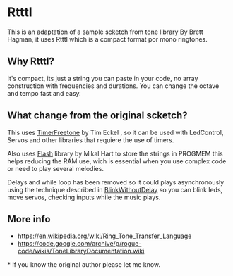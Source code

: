# Rtttl
This is an adaptation of a sample scketch from tone library By Brett Hagman,
it uses Rtttl which is a compact format por mono ringtones.

## Why Rtttl?
It's compact, its just a string you can paste in your code, no array
construction with frequencies and durations. You can change the octave and tempo
fast and easy.

## What change from the original scketch?
This uses [TimerFreetone](http://forum.arduino.cc/index.php?topic=235774.0) by Tim Eckel ,
so it can be used with LedControl, Servos and other libraries that requiere
the use of timers.

Also uses [Flash](http://arduiniana.org/libraries/flash/) library by Mikal Hart
to store the strings in PROGMEM this helps reducing the RAM use, wich is essential
when you use complex code or need to play several melodies.

Delays and while loop has been removed so it could plays asynchronously using the
technique described in  [BlinkWithoutDelay](https://www.arduino.cc/en/Tutorial/BlinkWithoutDelay)
so you can blink leds, move servos, checking inputs while the music plays.

## More info
- https://en.wikipedia.org/wiki/Ring_Tone_Transfer_Language
- https://code.google.com/archive/p/rogue-code/wikis/ToneLibraryDocumentation.wiki

\* If you know the original author please let me know.

